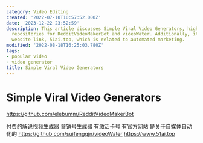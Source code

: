 ```yaml
---
category: Video Editing
created: '2022-07-10T10:57:52.000Z'
date: '2023-12-22 23:52:59'
description: This article discusses Simple Viral Video Generators, highlighting GitHub
  repositories for RedditVideoMakerBot and videoWater. Additionally, it provides a
  website link, 51ai.top, which is related to automated marketing.
modified: '2022-08-18T16:25:03.780Z'
tags:
- popular video
- video generator
title: Simple Viral Video Generators
---
```


# Simple Viral Video Generators

https://github.com/elebumm/RedditVideoMakerBot

付费的解说视频生成器 营销号生成器
有激活卡号 有官方网站 是关于自媒体自动化的
https://github.com/suifengqjn/videoWater
https://www.51ai.top
